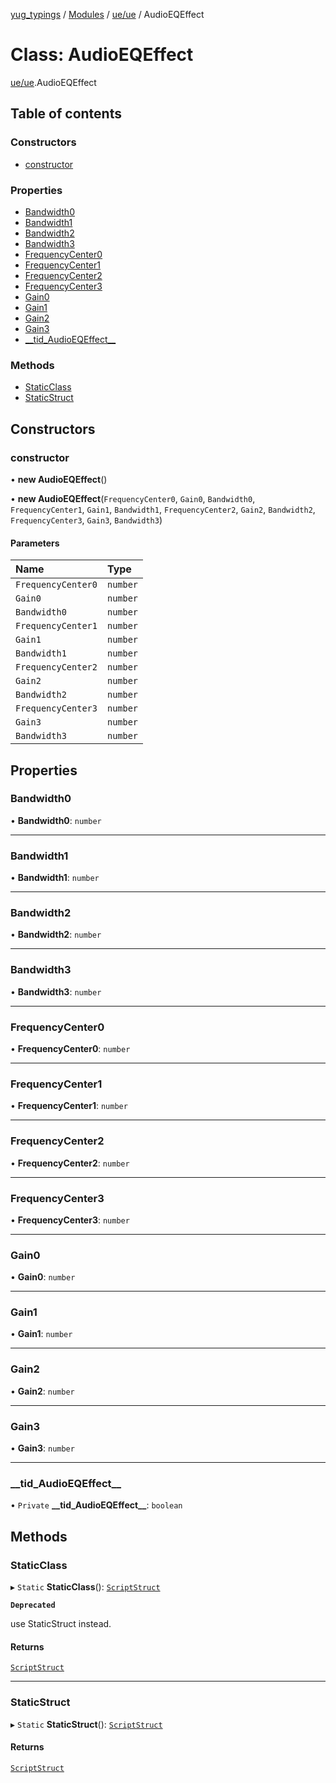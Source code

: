 [yug_typings](../README.md) / [Modules](../modules.md) / [ue/ue](../modules/ue_ue.md) / AudioEQEffect

# Class: AudioEQEffect

[ue/ue](../modules/ue_ue.md).AudioEQEffect

## Table of contents

### Constructors

- [constructor](ue_ue.AudioEQEffect.md#constructor)

### Properties

- [Bandwidth0](ue_ue.AudioEQEffect.md#bandwidth0)
- [Bandwidth1](ue_ue.AudioEQEffect.md#bandwidth1)
- [Bandwidth2](ue_ue.AudioEQEffect.md#bandwidth2)
- [Bandwidth3](ue_ue.AudioEQEffect.md#bandwidth3)
- [FrequencyCenter0](ue_ue.AudioEQEffect.md#frequencycenter0)
- [FrequencyCenter1](ue_ue.AudioEQEffect.md#frequencycenter1)
- [FrequencyCenter2](ue_ue.AudioEQEffect.md#frequencycenter2)
- [FrequencyCenter3](ue_ue.AudioEQEffect.md#frequencycenter3)
- [Gain0](ue_ue.AudioEQEffect.md#gain0)
- [Gain1](ue_ue.AudioEQEffect.md#gain1)
- [Gain2](ue_ue.AudioEQEffect.md#gain2)
- [Gain3](ue_ue.AudioEQEffect.md#gain3)
- [\_\_tid\_AudioEQEffect\_\_](ue_ue.AudioEQEffect.md#__tid_audioeqeffect__)

### Methods

- [StaticClass](ue_ue.AudioEQEffect.md#staticclass)
- [StaticStruct](ue_ue.AudioEQEffect.md#staticstruct)

## Constructors

### constructor

• **new AudioEQEffect**()

• **new AudioEQEffect**(`FrequencyCenter0`, `Gain0`, `Bandwidth0`, `FrequencyCenter1`, `Gain1`, `Bandwidth1`, `FrequencyCenter2`, `Gain2`, `Bandwidth2`, `FrequencyCenter3`, `Gain3`, `Bandwidth3`)

#### Parameters

| Name | Type |
| :------ | :------ |
| `FrequencyCenter0` | `number` |
| `Gain0` | `number` |
| `Bandwidth0` | `number` |
| `FrequencyCenter1` | `number` |
| `Gain1` | `number` |
| `Bandwidth1` | `number` |
| `FrequencyCenter2` | `number` |
| `Gain2` | `number` |
| `Bandwidth2` | `number` |
| `FrequencyCenter3` | `number` |
| `Gain3` | `number` |
| `Bandwidth3` | `number` |

## Properties

### Bandwidth0

• **Bandwidth0**: `number`

___

### Bandwidth1

• **Bandwidth1**: `number`

___

### Bandwidth2

• **Bandwidth2**: `number`

___

### Bandwidth3

• **Bandwidth3**: `number`

___

### FrequencyCenter0

• **FrequencyCenter0**: `number`

___

### FrequencyCenter1

• **FrequencyCenter1**: `number`

___

### FrequencyCenter2

• **FrequencyCenter2**: `number`

___

### FrequencyCenter3

• **FrequencyCenter3**: `number`

___

### Gain0

• **Gain0**: `number`

___

### Gain1

• **Gain1**: `number`

___

### Gain2

• **Gain2**: `number`

___

### Gain3

• **Gain3**: `number`

___

### \_\_tid\_AudioEQEffect\_\_

• `Private` **\_\_tid\_AudioEQEffect\_\_**: `boolean`

## Methods

### StaticClass

▸ `Static` **StaticClass**(): [`ScriptStruct`](ue_ue.ScriptStruct.md)

**`Deprecated`**

use StaticStruct instead.

#### Returns

[`ScriptStruct`](ue_ue.ScriptStruct.md)

___

### StaticStruct

▸ `Static` **StaticStruct**(): [`ScriptStruct`](ue_ue.ScriptStruct.md)

#### Returns

[`ScriptStruct`](ue_ue.ScriptStruct.md)
